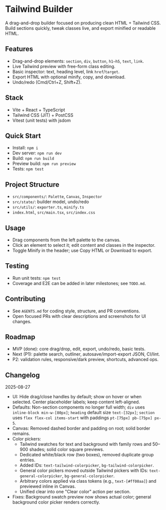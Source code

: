 # Tailwind Builder

A drag-and-drop builder focused on producing clean HTML + Tailwind CSS. Build sections quickly, tweak classes live, and export minified or readable HTML.

## Features
- Drag-and-drop elements: `section`, `div`, `button`, `h1–h5`, `text`, `link`.
- Live Tailwind preview with free-form class editing.
- Basic inspector: text, heading level, link `href`/`target`.
- Export HTML with optional minify, copy, and download.
- Undo/redo (Cmd/Ctrl+Z, Shift+Z).

## Stack
- Vite + React + TypeScript
- Tailwind CSS (JIT) + PostCSS
- Vitest (unit tests) with jsdom

## Quick Start
- Install: `npm i`
- Dev server: `npm run dev`
- Build: `npm run build`
- Preview build: `npm run preview`
- Tests: `npm test`

## Project Structure
- `src/components/`: `Palette`, `Canvas`, `Inspector`
- `src/state/`: builder model, undo/redo
- `src/utils/`: `exporter.ts`, `minify.ts`
- `index.html`, `src/main.tsx`, `src/index.css`

## Usage
- Drag components from the left palette to the canvas.
- Click an element to select it; edit content and classes in the inspector.
- Toggle Minify in the header; use Copy HTML or Download to export.

## Testing
- Run unit tests: `npm test`
- Coverage and E2E can be added in later milestones; see `TODO.md`.

## Contributing
- See `AGENTS.md` for coding style, structure, and PR conventions.
- Open focused PRs with clear descriptions and screenshots for UI changes.

## Roadmap
- MVP (done): core drag/drop, edit, export, undo/redo, basic tests.
- Next (P1): palette search, outliner, autosave/import-export JSON, CI/lint.
- P2: validation rules, responsive/dark preview, shortcuts, advanced ops.

## Changelog

2025-08-27
- UI: Hide drag/close handles by default; show on hover or when selected. Center placeholder labels; keep content left-aligned.
- Defaults: Non-section components no longer full width; `div` uses `inline-block min-w-[80px]`; `heading` default size `text-[32px]`; `section` uses `flex flex-col items-start` with paddings `pt-[75px] pb-[75px] px-5`.
- Canvas: Removed dashed border and padding on root; solid border remains.
- Color pickers:
  - Tailwind swatches for text and background with family rows and 50–900 shades; solid color square previews.
  - Dedicated white/black row (two boxes), removed duplicate group entries.
  - Added IDs: `text-tailwind-colorpicker`, `bg-tailwind-colorpicker`.
  - General color pickers moved outside Tailwind pickers with IDs: `text-general-colorpicker`, `bg-general-colorpicker`.
  - Arbitrary colors applied via class tokens (e.g., `text-[#ff00aa]`) and previewed inline in Canvas.
  - Unified clear into one "Clear color" action per section.
- Fixes: Background swatch preview now shows actual color; general background color picker renders correctly.
